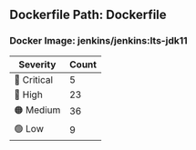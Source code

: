 ## Dockerfile Path: Dockerfile

### Docker Image: jenkins/jenkins:lts-jdk11
| Severity | Count |
|----------|-------|
| 🛑 Critical | 5 |
| 🔴 High | 23 |
| 🟠 Medium | 36 |
| 🟢 Low | 9 |